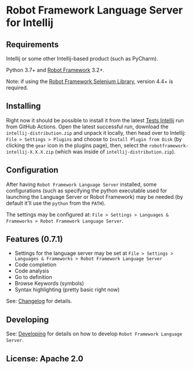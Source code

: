 Robot Framework Language Server for Intellij
=============================================

Requirements
-------------
Intellij or some other Intellij-based product (such as PyCharm).

Python 3.7+ and [Robot Framework](https://robotframework.org/) 3.2+.

Note: if using the [Robot Framework Selenium Library](https://github.com/robotframework/SeleniumLibrary), version 4.4+ is required.

Installing
-----------

Right now it should be possible to install it from the latest [Tests Intellij](https://github.com/robocorp/robotframework-lsp/actions?query=workflow%3A%22Tests+-+Intellij%22) run
from GitHub Actions. Open the latest successful run, download the `intellij-distribution.zip` and unpack it locally, then
head over to Intellij: `File > Settings > Plugins` and choose to `Install Plugin from Disk` (by clicking the `gear` icon in the plugins page),
then, select the `robotframework-intellij-X.X.X.zip` (which was inside of `intellij-distribution.zip`). 

Configuration
-------------

After having `Robot Framework Language Server` installed, some configurations (such as specifying
the python executable used for launching the Language Server or Robot Framework)
may be needed (by default it'll use the `python` from the `PATH`).

The settings may be configured at: `File > Settings > Languages & Frameworks > Robot Framework Language Server`.

Features (0.7.1)
-----------------

- Settings for the language server may be set at `File > Settings > Languages & Frameworks > Robot Framework Language Server`
- Code completion
- Code analysis
- Go to definition
- Browse Keywords (symbols)
- Syntax highlighting (pretty basic right now)

See: [Changelog](docs/changelog.md) for details.


Developing
------------

See: [Developing](docs/develop.md) for details on how to develop `Robot Framework Language Server`.


License: Apache 2.0
-------------------
